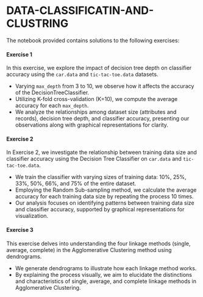 # DATA-CLASSIFICATIN-AND-CLUSTRING

The notebook provided contains solutions to the following exercises:

#### Exercise 1

In this exercise, we explore the impact of decision tree depth on classifier accuracy using the `car.data` and `tic-tac-toe.data` datasets. 

- Varying `max_depth` from 3 to 10, we observe how it affects the accuracy of the DecisionTreeClassifier.
- Utilizing K-fold cross-validation (K=10), we compute the average accuracy for each `max_depth`.
- We analyze the relationships among dataset size (attributes and records), decision tree depth, and classifier accuracy, presenting our observations along with graphical representations for clarity.

#### Exercise 2

In Exercise 2, we investigate the relationship between training data size and classifier accuracy using the Decision Tree Classifier on `car.data` and `tic-tac-toe.data`.

- We train the classifier with varying sizes of training data: 10%, 25%, 33%, 50%, 66%, and 75% of the entire dataset.
- Employing the Random Sub-sampling method, we calculate the average accuracy for each training data size by repeating the process 10 times.
- Our analysis focuses on identifying patterns between training data size and classifier accuracy, supported by graphical representations for visualization.

#### Exercise 3

This exercise delves into understanding the four linkage methods (single, average, complete) in the Agglomerative Clustering method using dendrograms.

- We generate dendrograms to illustrate how each linkage method works.
- By explaining the process visually, we aim to elucidate the distinctions and characteristics of single, average, and complete linkage methods in Agglomerative Clustering.
